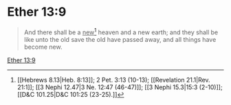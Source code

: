 # Ether 13:9

> And there shall be a <u>new</u>[^a] heaven and a new earth; and they shall be like unto the old save the old have passed away, and all things have become new.

[Ether 13:9](https://www.churchofjesuschrist.org/study/scriptures/bofm/ether/13?lang=eng&id=p9#p9)


[^a]: [[Hebrews 8.13|Heb. 8:13]]; 2 Pet. 3:13 (10-13); [[Revelation 21.1|Rev. 21:1]]; [[3 Nephi 12.47|3 Ne. 12:47 (46-47)]]; [[3 Nephi 15.3|15:3 (2-10)]]; [[D&C 101.25|D&C 101:25 (23-25).]]
